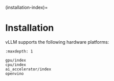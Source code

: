 (installation-index)=

# Installation

vLLM supports the following hardware platforms:

```{toctree}
:maxdepth: 1

gpu/index
cpu/index
ai_accelerator/index
openvino
```
